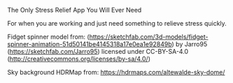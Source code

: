 The Only Stress Relief App You Will Ever Need

For when you are working and just need something to relieve stress quickly.

Fidget spinner model from: (https://sketchfab.com/3d-models/fidget-spinner-animation-51d50141be4145318a17e0ea1e92849b) by Jarro95 (https://sketchfab.com/Jarro95) licensed under CC-BY-SA-4.0 (http://creativecommons.org/licenses/by-sa/4.0/)

Sky background HDRMap from: https://hdrmaps.com/altewalde-sky-dome/

